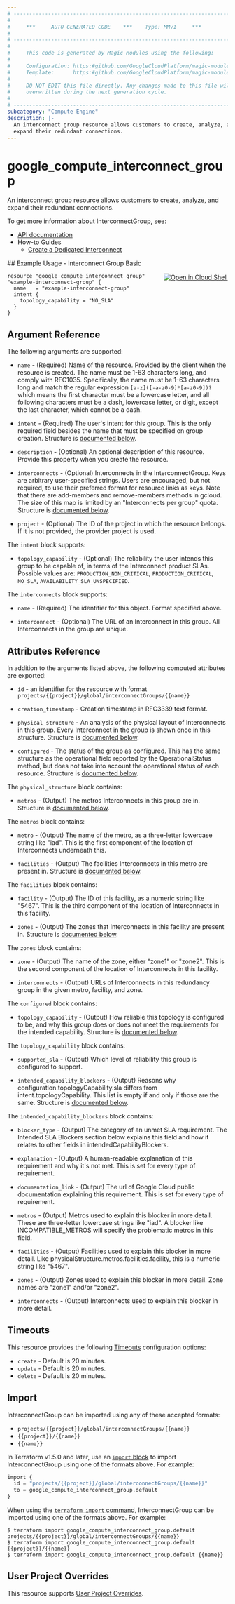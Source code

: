 ```yaml
---
# ----------------------------------------------------------------------------
#
#     ***     AUTO GENERATED CODE    ***    Type: MMv1     ***
#
# ----------------------------------------------------------------------------
#
#     This code is generated by Magic Modules using the following:
#
#     Configuration: https:#github.com/GoogleCloudPlatform/magic-modules/tree/main/mmv1/products/compute/InterconnectGroup.yaml
#     Template:      https:#github.com/GoogleCloudPlatform/magic-modules/tree/main/mmv1/templates/terraform/resource.html.markdown.tmpl
#
#     DO NOT EDIT this file directly. Any changes made to this file will be
#     overwritten during the next generation cycle.
#
# ----------------------------------------------------------------------------
subcategory: "Compute Engine"
description: |-
  An interconnect group resource allows customers to create, analyze, and
  expand their redundant connections.
---
```


# google_compute_interconnect_group

An interconnect group resource allows customers to create, analyze, and
expand their redundant connections.


To get more information about InterconnectGroup, see:

* [API documentation](https://cloud.google.com/compute/docs/reference/rest/v1/interconnects)
* How-to Guides
    * [Create a Dedicated Interconnect](https://cloud.google.com/network-connectivity/docs/interconnect/concepts/dedicated-overview)

<div class = "oics-button" style="float: right; margin: 0 0 -15px">
  <a href="https://console.cloud.google.com/cloudshell/open?cloudshell_git_repo=https%3A%2F%2Fgithub.com%2Fterraform-google-modules%2Fdocs-examples.git&cloudshell_image=gcr.io%2Fcloudshell-images%2Fcloudshell%3Alatest&cloudshell_print=.%2Fmotd&cloudshell_tutorial=.%2Ftutorial.md&cloudshell_working_dir=interconnect_group_basic&open_in_editor=main.tf" target="_blank">
    <img alt="Open in Cloud Shell" src="//gstatic.com/cloudssh/images/open-btn.svg" style="max-height: 44px; margin: 32px auto; max-width: 100%;">
  </a>
</div>
## Example Usage - Interconnect Group Basic


```hcl
resource "google_compute_interconnect_group" "example-interconnect-group" {
  name   = "example-interconnect-group"
  intent {
    topology_capability = "NO_SLA"
  }
}
```

## Argument Reference

The following arguments are supported:


* `name` -
  (Required)
  Name of the resource. Provided by the client when the resource is created. The name must be
  1-63 characters long, and comply with RFC1035. Specifically, the name must be 1-63 characters
  long and match the regular expression `[a-z]([-a-z0-9]*[a-z0-9])?` which means the first
  character must be a lowercase letter, and all following characters must be a dash,
  lowercase letter, or digit, except the last character, which cannot be a dash.

* `intent` -
  (Required)
  The user's intent for this group. This is the only required field besides
  the name that must be specified on group creation.
  Structure is [documented below](#nested_intent).


* `description` -
  (Optional)
  An optional description of this resource. Provide this property when you create the resource.

* `interconnects` -
  (Optional)
  Interconnects in the InterconnectGroup. Keys are arbitrary user-specified
  strings. Users are encouraged, but not required, to use their preferred
  format for resource links as keys.
  Note that there are add-members and remove-members methods in gcloud.
  The size of this map is limited by an "Interconnects per group" quota.
  Structure is [documented below](#nested_interconnects).

* `project` - (Optional) The ID of the project in which the resource belongs.
    If it is not provided, the provider project is used.



<a name="nested_intent"></a>The `intent` block supports:

* `topology_capability` -
  (Optional)
  The reliability the user intends this group to be capable of, in terms
  of the Interconnect product SLAs.
  Possible values are: `PRODUCTION_NON_CRITICAL`, `PRODUCTION_CRITICAL`, `NO_SLA`, `AVAILABILITY_SLA_UNSPECIFIED`.

<a name="nested_interconnects"></a>The `interconnects` block supports:

* `name` - (Required) The identifier for this object. Format specified above.

* `interconnect` -
  (Optional)
  The URL of an Interconnect in this group. All Interconnects in the group are unique.

## Attributes Reference

In addition to the arguments listed above, the following computed attributes are exported:

* `id` - an identifier for the resource with format `projects/{{project}}/global/interconnectGroups/{{name}}`

* `creation_timestamp` -
  Creation timestamp in RFC3339 text format.

* `physical_structure` -
  An analysis of the physical layout of Interconnects in this
  group. Every Interconnect in the group is shown once in this structure.
  Structure is [documented below](#nested_physical_structure).

* `configured` -
  The status of the group as configured. This has the same
  structure as the operational field reported by the OperationalStatus
  method, but does not take into account the operational status of each
  resource.
  Structure is [documented below](#nested_configured).


<a name="nested_physical_structure"></a>The `physical_structure` block contains:

* `metros` -
  (Output)
  The metros Interconnects in this group are in.
  Structure is [documented below](#nested_physical_structure_metros).


<a name="nested_physical_structure_metros"></a>The `metros` block contains:

* `metro` -
  (Output)
  The name of the metro, as a three-letter lowercase string
  like "iad". This is the first component of the location of
  Interconnects underneath this.

* `facilities` -
  (Output)
  The facilities Interconnects in this metro are present
  in.
  Structure is [documented below](#nested_physical_structure_metros_metros_facilities).


<a name="nested_physical_structure_metros_metros_facilities"></a>The `facilities` block contains:

* `facility` -
  (Output)
  The ID of this facility, as a numeric string like
  "5467". This is the third component of the location of Interconnects
  in this facility.

* `zones` -
  (Output)
  The zones that Interconnects in this facility are
  present in.
  Structure is [documented below](#nested_physical_structure_metros_metros_facilities_facilities_zones).


<a name="nested_physical_structure_metros_metros_facilities_facilities_zones"></a>The `zones` block contains:

* `zone` -
  (Output)
  The name of the zone, either "zone1" or "zone2".
  This is the second component of the location of Interconnects in
  this facility.

* `interconnects` -
  (Output)
  URLs of Interconnects in this redundancy group in the
  given metro, facility, and zone.

<a name="nested_configured"></a>The `configured` block contains:

* `topology_capability` -
  (Output)
  How reliable this topology is configured to be, and why
  this group does or does not meet the requirements for the intended
  capability.
  Structure is [documented below](#nested_configured_topology_capability).


<a name="nested_configured_topology_capability"></a>The `topology_capability` block contains:

* `supported_sla` -
  (Output)
  Which level of reliability this group is configured to
  support.

* `intended_capability_blockers` -
  (Output)
  Reasons why configuration.topologyCapability.sla differs
  from intent.topologyCapability. This list is empty if and only if those
  are the same.
  Structure is [documented below](#nested_configured_topology_capability_intended_capability_blockers).


<a name="nested_configured_topology_capability_intended_capability_blockers"></a>The `intended_capability_blockers` block contains:

* `blocker_type` -
  (Output)
  The category of an unmet SLA requirement. The Intended
  SLA Blockers section below explains this field and how it relates to
  other fields in intendedCapabilityBlockers.

* `explanation` -
  (Output)
  A human-readable explanation of this requirement and
  why it's not met. This is set for every type of requirement.

* `documentation_link` -
  (Output)
  The url of Google Cloud public documentation explaining
  this requirement. This is set for every type of requirement.

* `metros` -
  (Output)
  Metros used to explain this blocker in more detail.
  These are three-letter lowercase strings like "iad". A blocker like
  INCOMPATIBLE_METROS will specify the problematic metros in this
  field.

* `facilities` -
  (Output)
  Facilities used to explain this blocker in more detail.
  Like physicalStructure.metros.facilities.facility, this is a numeric
  string like "5467".

* `zones` -
  (Output)
  Zones used to explain this blocker in more detail.
  Zone names are "zone1" and/or "zone2".

* `interconnects` -
  (Output)
  Interconnects used to explain this blocker in more
  detail.

## Timeouts

This resource provides the following
[Timeouts](https://developer.hashicorp.com/terraform/plugin/sdkv2/resources/retries-and-customizable-timeouts) configuration options:

- `create` - Default is 20 minutes.
- `update` - Default is 20 minutes.
- `delete` - Default is 20 minutes.

## Import


InterconnectGroup can be imported using any of these accepted formats:

* `projects/{{project}}/global/interconnectGroups/{{name}}`
* `{{project}}/{{name}}`
* `{{name}}`


In Terraform v1.5.0 and later, use an [`import` block](https://developer.hashicorp.com/terraform/language/import) to import InterconnectGroup using one of the formats above. For example:

```tf
import {
  id = "projects/{{project}}/global/interconnectGroups/{{name}}"
  to = google_compute_interconnect_group.default
}
```

When using the [`terraform import` command](https://developer.hashicorp.com/terraform/cli/commands/import), InterconnectGroup can be imported using one of the formats above. For example:

```
$ terraform import google_compute_interconnect_group.default projects/{{project}}/global/interconnectGroups/{{name}}
$ terraform import google_compute_interconnect_group.default {{project}}/{{name}}
$ terraform import google_compute_interconnect_group.default {{name}}
```

## User Project Overrides

This resource supports [User Project Overrides](https://registry.terraform.io/providers/hashicorp/google/latest/docs/guides/provider_reference#user_project_override).
